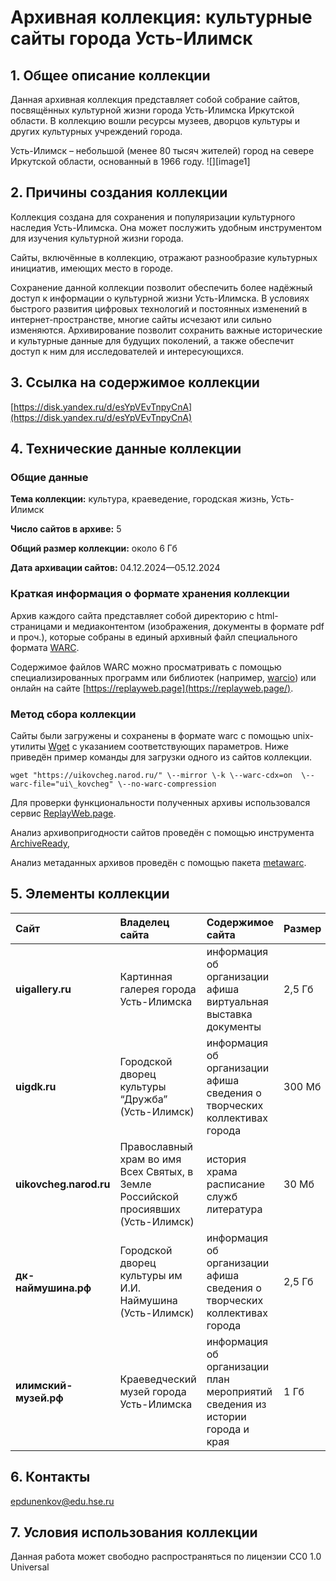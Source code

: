 # Архивная коллекция: культурные сайты города Усть-Илимск 

## **1\. Общее описание коллекции**

Данная архивная коллекция представляет собой собрание сайтов, посвящённых культурной жизни города Усть-Илимска Иркутской области. В коллекцию вошли ресурсы музеев, дворцов культуры и других культурных учреждений города.

Усть-Илимск – небольшой (менее 80 тысяч жителей) город на севере Иркутской области, основанный в 1966 году. ![][image1]

## **2\. Причины создания коллекции**

Коллекция создана для сохранения и популяризации культурного наследия Усть-Илимска. Она может послужить удобным инструментом для изучения культурной жизни города. 

Сайты, включённые в коллекцию, отражают разнообразие культурных инициатив, имеющих место в городе.

Сохранение данной коллекции позволит обеспечить более надёжный доступ к информации о культурной жизни Усть-Илимска. В условиях быстрого развития цифровых технологий и постоянных изменений в интернет-пространстве, многие сайты исчезают или сильно изменяются. Архивирование позволит сохранить важные исторические и культурные данные для будущих поколений, а также обеспечит доступ к ним для исследователей и интересующихся.

## **3\. Ссылка на содержимое коллекции**

[https://disk.yandex.ru/d/esYpVEvTnpyCnA](https://disk.yandex.ru/d/esYpVEvTnpyCnA) 

## **4\. Технические данные коллекции**

### **Общие данные**

**Тема коллекции:** культура, краеведение, городская жизнь, Усть-Илимск

**Число сайтов в архиве:** 5

**Общий размер коллекции:** около 6 Гб

**Дата архивации сайтов:** 04.12.2024—05.12.2024

### **Краткая информация о формате хранения коллекции**

Архив каждого сайта представляет собой директорию с html-страницами и медиаконтентом (изображения, документы в формате pdf и проч.), которые собраны в единый архивный файл специального формата [WARC](https://ru.wikipedia.org/wiki/Web_ARChive).

Содержимое файлов WARC можно просматривать с помощью специализированных программ или библиотек (например, [warcio](https://pypi.org/project/warcio/)) или онлайн на сайте [https://replayweb.page](https://replayweb.page/).

### **Метод сбора коллекции**

Сайты были загружены и сохранены в формате warc с помощью unix-утилиты [Wget](https://ru.wikipedia.org/wiki/Wget) c указанием соответствующих параметров. Ниже приведён пример команды для загрузки одного из сайтов коллекции.

```
wget "https://uikovcheg.narod.ru/" \--mirror \-k \--warc-cdx=on  \--warc-file="ui\_kovcheg" \--no-warc-compression
```
Для проверки функциональности полученных архивы использовался сервис [ReplayWeb.page](http://ReplayWeb.page).

Анализ архивопригодности сайтов проведён с помощью инструмента [ArchiveReady](https://archiveready.com/),

Анализ метаданных архивов проведён с помощью пакета [metawarc](https://github.com/datacoon/metawarc).

## **5\. Элементы коллекции**

| Сайт | Владелец сайта | Содержимое сайта | Размер |
| :---- | :---- | :---- | :---- |
| **uigallery.ru** | Картинная галерея города Усть-Илимска | информация об организации афиша виртуальная выставка документы | 2,5 Гб |
| **uigdk.ru** | Городской дворец культуры “Дружба” (Усть-Илимск) | информация об организации афиша сведения о творческих коллективах города | 300 Мб |
| **uikovcheg.narod.ru** | Православный храм во имя Всех Cвятых, в Земле Российской просиявших (Усть-Илимск)  | история храма расписание служб литература | 30 Мб |
| **дк-наймушина.рф** | Городской дворец культуры им И.И. Наймушина (Усть-Илимск) | информация об организации афиша сведения о творческих коллективах города | 2,5 Гб |
| **илимский-музей.рф** | Краеведческий музей города Усть-Илимска | информация об организации план мероприятий сведения из истории города и края | 1 Гб |

## **6\. Контакты**

[epdunenkov@edu.hse.ru](mailto:epdunenkov@edu.hse.ru)

## **7\. Условия использования коллекции**

Данная работа может свободно распространяться по лицензии CC0 1.0 Universal
